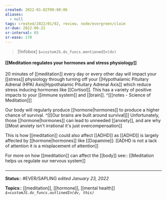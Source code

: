 ```yaml
---
created: 2022-01-02T09:00:06 
aliases:
  - null
tags: created/2022/01/02, review, node/evergreen/claim
sr-due: 2022-06-21
sr-interval: 65
sr-ease: 170
---
```

> [!infobox]
`$=customJS.dv_funcs.mentionedIn(dv)`

#### [[Meditation regulates your hormones and stress physiology]] 

20 minutes of [[meditation]] every day or every other day will impact your [[stress]] physiology through turning off your [[Hypothalamic Pituitary Adrenal (HPA) Axis|Hypothalamic Pituitary Adrenal Axis]] which reduce stress inducing hormones like [[Cortisol]]. This has a variety of positive impacts to your [[immune system]] and [[brain]].
^[[[notes - Science of Meditation]]]

Our body will regularly produce [[hormone|hormones]] to produce a higher chance of survival.
^[[[Our brains are built around survival]]]
Unfortunately, those [[hormone|hormones]] can lead to unneeded [[anxiety]], and are why [[Most anxiety isn't irrational it's just overcompensation]]

This is how [[meditation]] could also affect [[ADHD]] as [[ADHD]] is largely affected by [[hormone|hormones]] like [[Dopamine]]:
[[ADHD is not a lack of attention it is a misplacement of attention]]

For more on how [[meditation]] can affect the [[body]] 
see:: [[Meditation helps us regulate our nervous system]]

### <hr class="footnote"/>

**Status**:: #EVER/SAPLING 
*edited January 23, 2022*

**Topics**:: [[meditation]], [[hormone]], [[mental health]]
*`$=customJS.dv_funcs.outlinedIn(dv, this)`*

